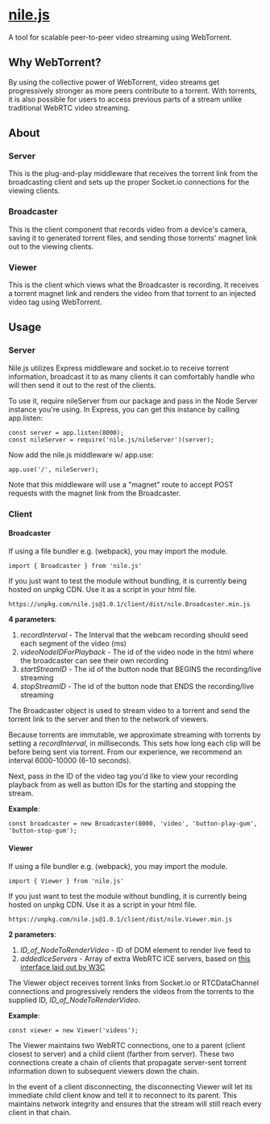 # [nile.js][website]
A tool for scalable peer-to-peer video streaming using WebTorrent.

## Why WebTorrent?
By using the collective power of WebTorrent, video streams get progressively stronger as more peers contribute to a torrent. With torrents, it is also possible for users to access previous parts of a stream unlike traditional WebRTC video streaming.

## About
### Server
This is the plug-and-play middleware that receives the torrent link from the broadcasting client and sets up the proper Socket.io connections for the viewing clients.

### Broadcaster
This is the client component that records video from a device's camera, saving it to generated torrent files, and sending those torrents' magnet link out to the viewing clients.

### Viewer
This is the client which views what the Broadcaster is recording. It receives a torrent magnet link and renders the video from that torrent to an injected video tag using WebTorrent.

## Usage
### Server
Nile.js utilizes Express middleware and socket.io to receive torrent information, broadcast it to as many clients it can comfortably handle who will then send it out to the rest of the clients.

To use it, require nileServer from our package and pass in the Node Server instance you're using. In Express, you can get this instance by calling app.listen:
```
const server = app.listen(8000);
const nileServer = require('nile.js/nileServer')(server);
```

Now add the nile.js middleware w/ app.use:
```
app.use('/', nileServer);
```

Note that this middleware will use a "magnet" route to accept POST requests with the magnet link from the Broadcaster.

### Client

#### Broadcaster
If using a file bundler e.g. (webpack), you may import the module.
```
import { Broadcaster } from 'nile.js'
```
If you just want to test the module without bundling, it is currently being hosted on unpkg CDN. Use it as a script in your html file.
```
https://unpkg.com/nile.js@1.0.1/client/dist/nile.Broadcaster.min.js
```
__4 parameters__:
1. *recordInterval* - The Interval that the webcam recording should seed each segment of the video (ms)
2. *videoNodeIDForPlayback* - The id of the video node in the html where the broadcaster can see their own recording
3. *startStreamID* - The id of the button node that BEGINS the recording/live streaming
4. *stopStreamID* - The id of the button node that ENDS the recording/live streaming


The Broadcaster object is used to stream video to a torrent and send the torrent link to the server and then to the network of viewers.

Because torrents are immutable, we approximate streaming with torrents by setting a *recordInterval*, in milliseconds. This sets how long each clip will be before being sent via torrent. From our experience, we recommend an interval 6000-10000 (6-10 seconds).

Next, pass in the ID of the video tag you'd like to view your recording playback from as well as button IDs for the starting and stopping the stream.

__Example__:
```
const broadcaster = new Broadcaster(8000, 'video', 'button-play-gum', 'button-stop-gum');
```

#### Viewer
If using a file bundler e.g. (webpack), you may import the module.
```
import { Viewer } from 'nile.js'
```
If you just want to test the module without bundling, it is currently being hosted on unpkg CDN. Use it as a script in your html file.
```
https://unpkg.com/nile.js@1.0.1/client/dist/nile.Viewer.min.js
```

__2 parameters__:
1. *ID_of_NodeToRenderVideo* - ID of DOM element to render live feed to
2. *addedIceServers* - Array of extra WebRTC ICE servers, based on [this interface laid out by W3C](https://w3c.github.io/webrtc-pc/#dom-rtciceserver)

The Viewer object receives torrent links from Socket.io or RTCDataChannel connections and progressively renders the videos from the torrents to the supplied ID, *ID_of_NodeToRenderVideo*.

__Example__:
```
const viewer = new Viewer('videos');
```

The Viewer maintains two WebRTC connections, one to a parent (client closest to server) and a child client (farther from server). These two connections create a chain of clients that propagate server-sent torrent information down to subsequent viewers down the chain.

In the event of a client disconnecting, the disconnecting Viewer will let its immediate child client know and tell it to reconnect to its parent. This maintains network integrity and ensures that the stream will still reach every client in that chain.

[website]: http://www.nilejs.com
